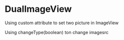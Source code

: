 DualImageView
==============

Using custom attribute to set two picture in ImageView

Using changeType(boolean) ton change imagesrc
